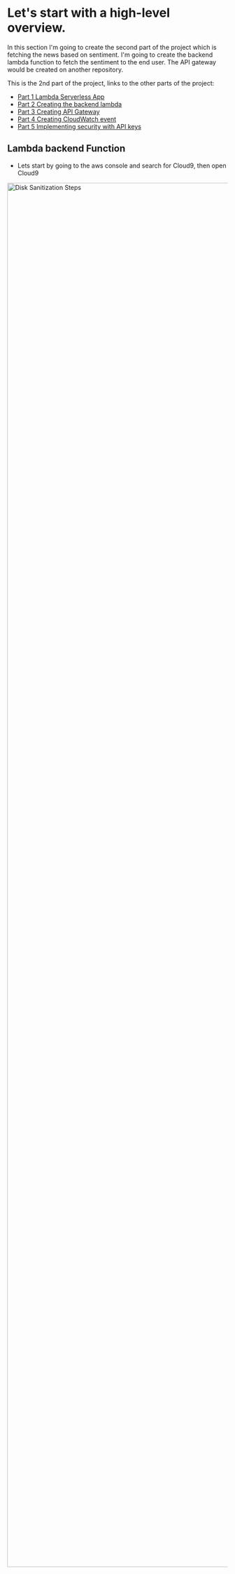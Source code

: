 # Let's start with a high-level overview.

In this section I'm going to create the second part of the project which is fetching the news based on sentiment.
I'm going to create the backend lambda function to fetch the sentiment to the end user.
The API gateway would be created on another repository.

This is the 2nd part of the project, links to the other parts of the project:

- [Part 1 Lambda Serverless App ](https://github.com/OscarSLopez09/Lambda-Serverless-App)
- [Part 2 Creating the backend lambda](https://github.com/OscarSLopez09/Lambda-Serverless-App-Part2)
- [Part 3 Creating API Gateway ](https://github.com/OscarSLopez09/Serverless-App-Part2-API-GW)
- [Part 4 Creating CloudWatch event](https://github.com/OscarSLopez09/Serverless-Cloudwatch-Rule)
- [Part 5 Implementing security with API keys ](https://github.com/OscarSLopez09/Lambda-Serverless-App-Security)


   


## Lambda backend Function

* Lets start by going to the aws console and search for Cloud9, then open Cloud9
<img src="https://github.com/OscarSLopez09/Lambda-Serverless-App-Part2/blob/main/Images/backendlambda00.PNG" height="90%" width="800%" alt="Disk Sanitization Steps"/>

* On cloud9 create a directory - mkdir BackendSentiment
* Move into the directory - cd BackendSentiment
* Create a python file with - nano lambda_function.py
<img src="https://github.com/OscarSLopez09/Lambda-Serverless-App-Part2/blob/main/Images/backendlambda01.PNG" height="80%" width="80%" alt="Disk Sanitization Steps"/>


* Once the editor is open I copy and paste the following Python code
```python

import boto3
from boto3.dynamodb.conditions import Key

def lambda_handler(event, context):
    # TODO implement
    dynamodb = boto3.resource('dynamodb') 
    table = dynamodb.Table('news')
    inputSentiment=event['sentiment']
    try:
        # Querying the table using Primary key
        response = table.query(
            KeyConditionExpression=Key('sentiment').eq(inputSentiment),
            Limit=10, #limits returned news to 10
            ScanIndexForward=False) #descending order of timestamp, most recent news first
        return response
    except:
        raise
```

<img src="https://github.com/OscarSLopez09/Lambda-Serverless-App-Part2/blob/main/Images/backendlambda02.PNG" height="80%" width="80%" alt="Disk Sanitization Steps"/>

* Check the file creation with - ls -lthr
<img src="https://github.com/OscarSLopez09/Lambda-Serverless-App-Part2/blob/main/Images/backendlambda03.PNG" height="80%" width="80%" alt="Disk Sanitization Steps"/>

* Proceed to zip up the files - zip -r lambda.zip *
<img src="https://github.com/OscarSLopez09/Lambda-Serverless-App-Part2/blob/main/Images/backendlambda04.PNG" height="80%" width="80%" alt="Disk Sanitization Steps"/>

* Uploda the zip file to AWS Lambda by running the following AWS command
```
aws lambda create-function --function-name NewsReaderBacked --runtime python3.11 --handler lambda_function.lambda_handler --role arn:aws:iam::785973594274:role/DynamoDB_Comprehend --zip-file fileb:///home/ec2-user/environment/BackendSentiment/lambda.zip
```
<img src="https://github.com/OscarSLopez09/Lambda-Serverless-App-Part2/blob/main/Images/backendlambda05.PNG" height="120%" width="120%" alt="Disk Sanitization Steps"/>

* Go to AWS Lambda to check if the function has been created
* On Lambda console refresh the screen and the function should appeared
<img src="https://github.com/OscarSLopez09/Lambda-Serverless-App-Part2/blob/main/Images/backendlambda06.PNG" height="100%" width="100%" alt="Disk Sanitization Steps"/>

* Click on the function - NewsReaderBacked
<img src="https://github.com/OscarSLopez09/Lambda-Serverless-App-Part2/blob/main/Images/backendlambda07.PNG" height="100%" width="100%" alt="Disk Sanitization Steps"/>

## Create a test event

* Proceed to create a test event to check the Lambda
* Click on the Test tab
* Select the Create new event
* Event name - Event1
* Template optional select - hello-world
* On Event JSON type the below
```JSON
{
  "sentiment":"NEUTRAL"
}
```
* Save the test event
<img src="https://github.com/OscarSLopez09/Lambda-Serverless-App-Part2/blob/main/Images/backendlambda08.PNG" height="100%" width="100%" alt="Disk Sanitization Steps"/>

* Click on test
<img src="https://github.com/OscarSLopez09/Lambda-Serverless-App-Part2/blob/main/Images/backendlambda09.PNG" height="100%" width="100%" alt="Disk Sanitization Steps"/>
<img src="https://github.com/OscarSLopez09/Lambda-Serverless-App-Part2/blob/main/Images/backendlambda10.PNG" height="100%" width="100%" alt="Disk Sanitization Steps"/>

* Go to Amazon Dynambo DB to check if is storing the news with sentiment
* On the AWS search box type Dynamo DB
* Select the table news
* Click the refresh buttom to see the results
<img src="https://github.com/OscarSLopez09/Lambda-Serverless-App-Part2/blob/main/Images/backendlambda11.PNG" height="100%" width="100%" alt="Disk Sanitization Steps"/>
  
## Result successful!!

Links to the other sections onf the project:

- [Part 1 Lambda Serverless App ](https://github.com/OscarSLopez09/Lambda-Serverless-App)
- [Part 3 Creating API Gateway ](https://github.com/OscarSLopez09/Serverless-App-Part2-API-GW)
- [Part 4 Creating CloudWatch event](https://github.com/OscarSLopez09/Serverless-Cloudwatch-Rule)
- [Part 5 Implementing security with API keys ](https://github.com/OscarSLopez09/Lambda-Serverless-App-Security)




































